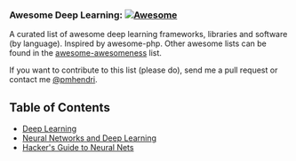 ### Awesome Deep Learning: [![Awesome](https://cdn.rawgit.com/sindresorhus/awesome/d7305f38d29fed78fa85652e3a63e154dd8e8829/media/badge.svg)](https://github.com/paulhendricks/awesome-deep-learning)

A curated list of awesome deep learning frameworks, libraries and software (by language). Inspired by awesome-php.
Other awesome lists can be found in the [awesome-awesomeness](https://github.com/bayandin/awesome-awesomeness) list.

If you want to contribute to this list (please do), send me a pull request or contact me [@pmhendri](https://www.twitter.com/pmhendri).

## Table of Contents

* [Deep Learning](http://deeplearning.net/)
* [Neural Networks and Deep Learning](http://neuralnetworksanddeeplearning.com/index.html)
* [Hacker's Guide to Neural Nets](http://karpathy.github.io/neuralnets/)
